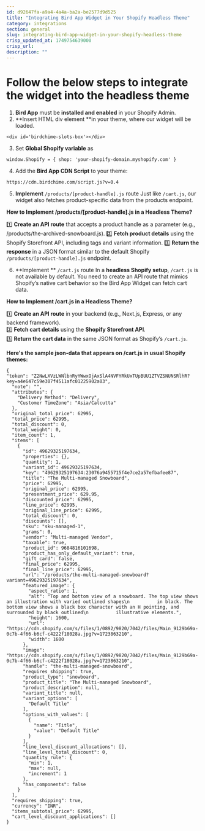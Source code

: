```yaml
---
id: d92647fa-a9a4-4a4a-ba2a-be2577d9d525
title: "Integrating Bird App Widget in Your Shopify Headless Theme"
category: integrations
section: general
slug: integrating-bird-app-widget-in-your-shopify-headless-theme
crisp_updated_at: 1749754639000
crisp_url: 
description: ""
---
```


# Follow the below steps to integrate the widget into the headless theme 

1. **Bird App** must be **installed and enabled** in your Shopify Admin.
2. **Insert HTML div element **in your theme, where our widget will be loaded.
 
```
<div id='birdchime-slots-box'></div>
```
 
3. Set **Global Shopify variable** as
 
```
window.Shopify = { shop: 'your-shopify-domain.myshopify.com' }
```

4. Add the **Bird App CDN Script** to your theme:
 
```
https://cdn.birdchime.com/script.js?v=0.4
```

5. **Implement** `/products/[product-handle].js` route
Just like `/cart.js`, our widget also fetches product-specific data from the products endpoint.

**How to Implement /products/[product-handle].js in a Headless Theme?**

1️⃣ **Create an API route** that accepts a product handle as a parameter (e.g., /products/the-archived-snowboard.js).
2️⃣ **Fetch product details** using the Shopify Storefront API, including tags and variant information.
3️⃣ **Return the response** in a JSON format similar to the default Shopify `/products/[product-handle].js` endpoint.

6. **Implement ** `/cart.js` route
In a **headless Shopify setup**, `/cart.js` is not available by default. You need to create an API route that mimics Shopify’s native cart behavior so the Bird App Widget can fetch cart data.

**How to Implement /cart.js in a Headless Theme?**

1️⃣ **Create an API route** in your backend (e.g., Next.js, Express, or any backend framework).  
2️⃣ **Fetch cart details** using the **Shopify Storefront API**.  
3️⃣ **Return the cart data** in the same JSON format as Shopify’s `/cart.js`.

**Here's the sample json-data that appears on /cart.js in usual Shopify themes:**

```
{  
"token": "Z2NwLXVzLWNlbnRyYWwxOjAxSlA4NVFYRkUxTUpBUU1ZTVZSNUNSRlhR?key=a4e647c59e307f4511afc01225902a03",
  "note": "",
  "attributes": {
    "Delivery Method": "Delivery",
    "Customer TimeZone": "Asia/Calcutta"
  },
  "original_total_price": 62995,
  "total_price": 62995,
  "total_discount": 0,
  "total_weight": 0,
  "item_count": 1,
  "items": [
    {
      "id": 49629325197634,
      "properties": {},
      "quantity": 1,
      "variant_id": 49629325197634,
      "key": "49629325197634:23076a9455715f4e7ce2a57efbafee87",
      "title": "The Multi-managed Snowboard",
      "price": 62995,
      "original_price": 62995,
      "presentment_price": 629.95,
      "discounted_price": 62995,
      "line_price": 62995,
      "original_line_price": 62995,
      "total_discount": 0,
      "discounts": [],
      "sku": "sku-managed-1",
      "grams": 0,
      "vendor": "Multi-managed Vendor",
      "taxable": true,
      "product_id": 9684816101698,
      "product_has_only_default_variant": true,
      "gift_card": false,
      "final_price": 62995,
      "final_line_price": 62995,
      "url": "/products/the-multi-managed-snowboard?variant=49629325197634",
      "featured_image": {
        "aspect_ratio": 1,
        "alt": "Top and bottom view of a snowboard. The top view shows an illustration with varied outlined shapes\n          in black. The bottom view shows a black box character with an H pointing, and surrounded by black outlined\n          illustrative elements.",
        "height": 1600,
        "url": "https://cdn.shopify.com/s/files/1/0892/9820/7042/files/Main_9129b69a-0c7b-4f66-b6cf-c4222f18028a.jpg?v=1723863210",
        "width": 1600
      },
      "image": "https://cdn.shopify.com/s/files/1/0892/9820/7042/files/Main_9129b69a-0c7b-4f66-b6cf-c4222f18028a.jpg?v=1723863210",
      "handle": "the-multi-managed-snowboard",
      "requires_shipping": true,
      "product_type": "snowboard",
      "product_title": "The Multi-managed Snowboard",
      "product_description": null,
      "variant_title": null,
      "variant_options": [
        "Default Title"
      ],
      "options_with_values": [
        {
          "name": "Title",
          "value": "Default Title"
        }
      ],
      "line_level_discount_allocations": [],
      "line_level_total_discount": 0,
      "quantity_rule": {
        "min": 1,
        "max": null,
        "increment": 1
      },
      "has_components": false
    }
  ],
  "requires_shipping": true,
  "currency": "INR",
  "items_subtotal_price": 62995,
  "cart_level_discount_applications": []
}
```
